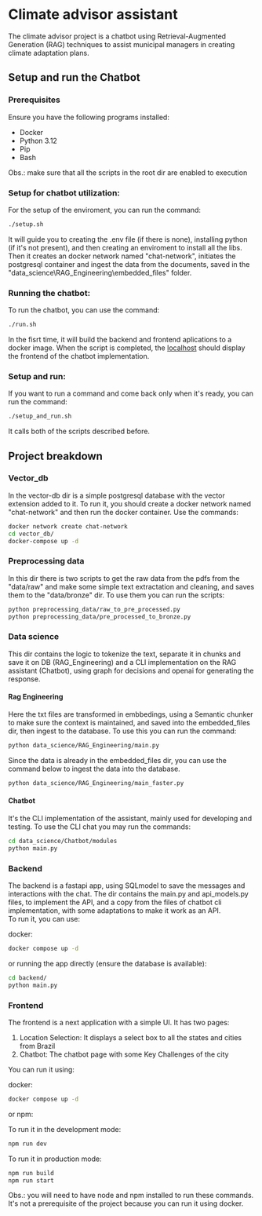 # Climate advisor assistant

The climate advisor project is a chatbot using Retrieval-Augmented Generation (RAG) techniques to assist municipal managers in creating climate adaptation plans.

## Setup and run the Chatbot

### Prerequisites

Ensure you have the following programs installed:
- Docker
- Python 3.12
- Pip
- Bash

Obs.: make sure that all the scripts in the root dir are enabled to execution

### Setup for chatbot utilization:

For the setup of the enviroment, you can run the command:
```bash
./setup.sh
```
It will guide you to creating the .env file (if there is none), installing python (if it's not present), and then creating an enviroment to install all the libs.  
Then it creates an docker network named "chat-network", initiates the postgresql container and ingest the data from the documents, saved in the "data_science\RAG_Engineering\embedded_files" folder. 

### Running the chatbot:

To run the chatbot, you can use the command:
```bash
./run.sh
```
In the fisrt time, it will build the backend and frontend aplications to a docker image. When the script is completed, the [localhost](http://localhost) should display the frontend of the chatbot implementation. 

### Setup and run:

If you want to run a command and come back only when it's ready, you can run the command:
```bash
./setup_and_run.sh
```
It calls both of the scripts described before. 



## Project breakdown

### Vector_db

In the vector-db dir is a simple postgresql database with the vector extension added to it. To run it, you should create a docker network named "chat-network" and then run the docker container. Use the commands:

```bash
docker network create chat-network
cd vector_db/
docker-compose up -d 
```

### Preprocessing data

In this dir there is two scripts to get the raw data from the pdfs from the "data/raw" and make some simple text extractation and cleaning, and saves them to the "data/bronze" dir. To use them you can run the scripts:

```bash
python preprocessing_data/raw_to_pre_processed.py
python preprocessing_data/pre_processed_to_bronze.py
```


### Data science

This dir contains the logic to tokenize the text, separate it in chunks and save it on DB (RAG_Engineering) and a CLI implementation on the RAG assistant (Chatbot), using graph for decisions and openai for generating the response.

#### Rag Engineering

Here the txt files are transformed in embbedings, using a Semantic chunker to make sure the context is maintained, and saved into the embedded_files dir, then ingest to the database. To use this you can run the command:
```bash
python data_science/RAG_Engineering/main.py
```

Since the data is already in the embedded_files dir, you can use the command below to ingest the data into the database.
```bash
python data_science/RAG_Engineering/main_faster.py
```

#### Chatbot

It's the CLI implementation of the assistant, mainly used for developing and testing. To use the CLI chat you may run the commands:
```bash
cd data_science/Chatbot/modules
python main.py
```


### Backend

The backend is a fastapi app, using SQLmodel to save the messages and interactions with the chat. The dir contains the main.py and api_models.py files, to implement the API, and a copy from the files of chatbot cli implementation, with some adaptations to make it work as an API.  
To run it, you can use: 

docker:
```bash
docker compose up -d
```

or running the app directly (ensure the database is available):
```bash
cd backend/
python main.py
```

### Frontend

The frontend is a next application with a simple UI. It has two pages:
1. Location Selection: It displays a select box to all the states and cities from Brazil
2. Chatbot: The chatbot page with some Key Challenges of the city  

You can run it using:  

docker:
```bash
docker compose up -d
```

or npm:

To run it in the development mode:
```bash
npm run dev
```

To run it in production mode:
```bash
npm run build
npm run start
```
Obs.: you will need to have node and npm installed to run these commands. It's not a prerequisite of the project because you can run it using docker.



